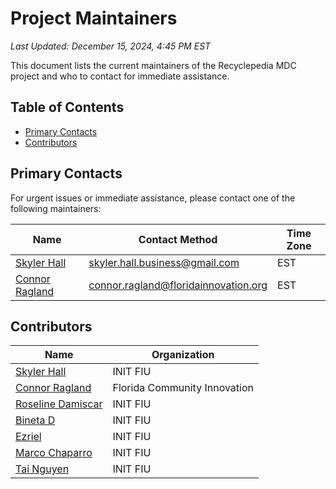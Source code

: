 # Project Maintainers

_Last Updated: December 15, 2024, 4:45 PM EST_

This document lists the current maintainers of the Recyclepedia MDC project and who to contact for immediate assistance.

## Table of Contents

- [Primary Contacts](#primary-contacts)
- [Contributors](#contributors)

## Primary Contacts

For urgent issues or immediate assistance, please contact one of the following maintainers:

<!-- | Name   | Role            | Contact Method    | Time Zone |
| ------ | --------------- | ----------------- | --------- |
| [Name] | Lead Developer  | email@example.com | EST       |
| [Name] | Project Manager | email@example.com | EST       |
| [Name] | Content Manager | email@example.com | EST       | -->

| Name                                               | Contact Method                       | Time Zone |
| -------------------------------------------------- | ------------------------------------ | --------- |
| [Skyler Hall](https://github.com/skyler-hall)      | skyler.hall.business@gmail.com       | EST       |
| [Connor Ragland](https://github.com/raglandconnor) | connor.ragland@floridainnovation.org | EST       |

## Contributors

| Name                                                      | Organization                 |
| --------------------------------------------------------- | ---------------------------- |
| [Skyler Hall](https://github.com/skyler-hall)             | INIT FIU                     |
| [Connor Ragland](https://github.com/raglandconnor)        | Florida Community Innovation |
| [Roseline Damiscar](https://github.com/Roseline-Projects) | INIT FIU                     |
| [Bineta D](https://github.com/bineta-d)                   | INIT FIU                     |
| [Ezriel](https://github.com/Ezriel1)                      | INIT FIU                     |
| [Marco Chaparro](https://github.com/marc0an1)             | INIT FIU                     |
| [Tai Nguyen](https://github.com/tainewgen)                | INIT FIU                     |
